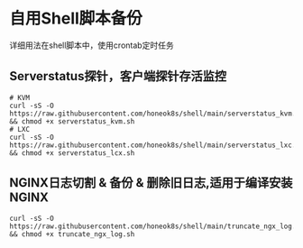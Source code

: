# 自用Shell脚本备份
详细用法在shell脚本中，使用crontab定时任务

## Serverstatus探针，客户端探针存活监控
```
# KVM
curl -sS -O https://raw.githubusercontent.com/honeok8s/shell/main/serverstatus_kvm.sh && chmod +x serverstatus_kvm.sh
# LXC
curl -sS -O https://raw.githubusercontent.com/honeok8s/shell/main/serverstatus_lxc.sh && chmod +x serverstatus_lcx.sh
```
## NGINX日志切割 & 备份 & 删除旧日志,适用于编译安装NGINX
```
curl -sS -O https://raw.githubusercontent.com/honeok8s/shell/main/truncate_ngx_log.sh && chmod +x truncate_ngx_log.sh
```
